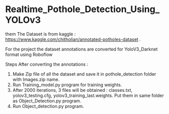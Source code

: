 # Realtime_Pothole_Detection_Using_YOLOv3
them 
The Dataset is from kaggle : https://www.kaggle.com/chitholian/annotated-potholes-dataset .

For the project the dataset annotations are converted for YoloV3_Darknet format using Roboflow

Steps After converting the annotations :
1. Make Zip file of all the dataset and save it in pothole_detection folder with Images.zip name. 
2. Run Training_model.py program for training weights.
3. After 2000 iterations, 3 files will be obtained : classes.txt, yolov3_testing.cfg, yolov3_training_last.weights. Put them in same folder as Object_Detection.py program.
4. Run Object_detection.py program.
